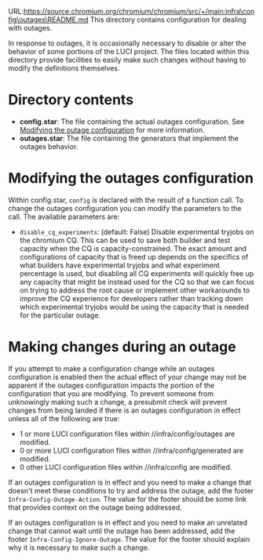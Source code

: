 URL:https://source.chromium.org/chromium/chromium/src/+/main:infra\config\outages\README.md
This directory contains configuration for dealing with outages.

In response to outages, it is occasionally necessary to disable or alter the
behavior of some portions of the LUCI project. The files located within this
directory provide facilities to easily make such changes without having to
modify the definitions themselves.

# Directory contents

* **config.star**: The file containing the actual outages configuration. See
  [Modifying the outage configuration](#modifying-the-outages-configuration) for
  more information.
* **outages.star**: The file containing the generators that implement the
  outages behavior.

# Modifying the outages configuration

Within config.star, `config` is declared with the result of a function call. To
change the outages configuration you can modify the parameters to the call. The
available parameters are:

* `disable_cq_experiments`: (default: False) Disable experimental tryjobs on the
  chromium CQ. This can be used to save both builder and test capacity when the
  CQ is capacity-constrained. The exact amount and configurations of capacity
  that is freed up depends on the specifics of what builders have experimental
  tryjobs and what experiment percentage is used, but disabling all CQ
  experiments will quickly free up any capacity that might be instead used for
  the CQ so that we can focus on trying to address the root cause or implement
  other workarounds to improve the CQ experience for developers rather than
  tracking down which experimental tryjobs would be using the capacity that is
  needed for the particular outage.

# Making changes during an outage

If you attempt to make a configuration change while an outages configuration is
enabled then the actual effect of your change may not be apparent if the outages
configuration impacts the portion of the configuration that you are modifying.
To prevent someone from unknowingly making such a change, a presubmit check will
prevent changes from being landed if there is an outages configuration in effect
unless all of the following are true:

* 1 or more LUCI configuration files within //infra/config/outages are modified.
* 0 or more LUCI configuration files within //infra/config/generated are
  modified.
* 0 other LUCI configuration files within //infra/config are modified.

If an outages configuration is in effect and you need to make a change that
doesn't meet these conditions to try and address the outage, add the footer
`Infra-Config-Outage-Action`. The value for the footer should be some link that
provides context on the outage being addressed.

If an outages configuration is in effect and you need to make an unrelated
change that cannot wait until the outage has been addressed, add the footer
`Infra-Config-Ignore-Outage`. The value for the footer should explain why it is
necessary to make such a change.
